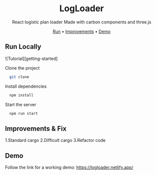 <div align="center">

# LogLoader
React logistic plan loader Made with carbon components and three.js<br>

[Run](#run-local) •
[Improvements](#improvements-fix) • 
[Demo](#demo)

</div>

## Run Locally

![Tutorial][getting-started]

Clone the project

```bash
  git clone
```

Install dependencies

```bash
  npm install
```

Start the server

```bash
  npm run start
```

## Improvements & Fix 
1.Standard cargo
2.Difficult cargo
3.Refactor code

## Demo

Follow the link for a working demo: https://logloader.netlify.app/



